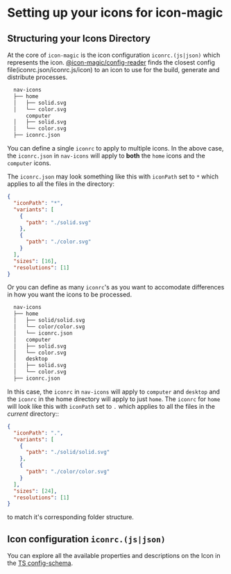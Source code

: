# Setting up your icons for icon-magic

## Structuring your Icons Directory

At the core of `icon-magic` is the icon configuration `iconrc.(js|json)` which represents the icon. [@icon-magic/config-reader](packages/@icon-magic/config-reader) finds the closest config file(iconrc.json/iconrc.js/icon) to an icon to use for the build, generate and distribute processes.

```bash
  nav-icons
  ├── home
  │   ├── solid.svg
  │   └── color.svg
      computer
  │   ├── solid.svg
  │   └── color.svg
  ├── iconrc.json
```

You can define a single `iconrc` to apply to multiple icons. In the above case, the `iconrc.json` in `nav-icons` will apply to **both** the `home` icons and the `computer` icons.

The `iconrc.json` may look something like this with `iconPath` set to `*` which applies to all the files in the directory:

```json
{
  "iconPath": "*",
  "variants": [
    {
      "path": "./solid.svg"
    },
    {
      "path": "./color.svg"
    }
  ],
  "sizes": [16],
  "resolutions": [1]
}
```

Or you can define as many `iconrc`'s as you want to accomodate differences in how you want the icons to be processed.

```bash
  nav-icons
  ├── home
  │   ├── solid/solid.svg
  │   └── color/color.svg
  │   └── iconrc.json
  │   computer
  │   ├── solid.svg
  │   └── color.svg
  │   desktop
  │   ├── solid.svg
  │   └── color.svg
  ├── iconrc.json
```

In this case, the `iconrc` in `nav-icons` will apply to `computer` and `desktop` and the `iconrc` in the home directory will apply to just `home`. The `iconrc` for `home` will look like this with `iconPath` set to `.` which applies to all the files in the *current* directory::

```json
{
  "iconPath": ".",
  "variants": [
    {
      "path": "./solid/solid.svg"
    },
    {
      "path": "./color/color.svg"
    }
  ],
  "sizes": [24],
  "resolutions": [1]
}
```

to match it's corresponding folder structure.

## Icon configuration `iconrc.(js|json)`

You can explore all the available properties and descriptions on the Icon in the [TS config-schema](./packages/config-reader/src/schemas/config-schema.ts).

